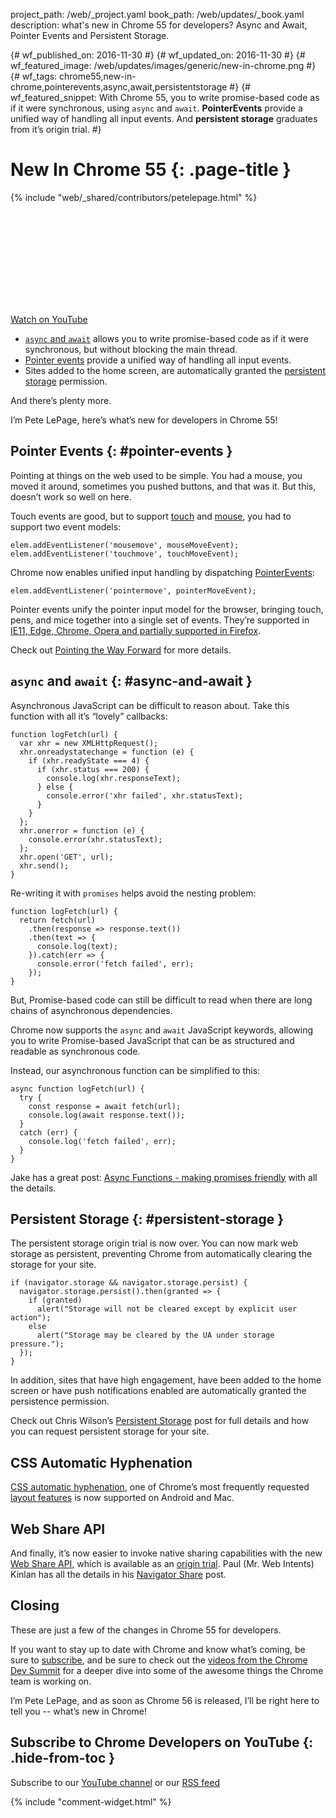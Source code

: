 project_path: /web/_project.yaml
book_path: /web/updates/_book.yaml
description: what's new in Chrome 55 for developers? Async and Await, Pointer Events and Persistent Storage.

{# wf_published_on: 2016-11-30 #}
{# wf_updated_on: 2016-11-30 #}
{# wf_featured_image: /web/updates/images/generic/new-in-chrome.png #}
{# wf_tags: chrome55,new-in-chrome,pointerevents,async,await,persistentstorage #}
{# wf_featured_snippet: With Chrome 55, you to write promise-based code as if it were synchronous, using <code>async</code> and <code>await</code>. <b>PointerEvents</b> provide a unified way of handling all input events. And <b>persistent storage</b> graduates from it’s origin trial. #}

# New In Chrome 55 {: .page-title }

{% include "web/_shared/contributors/petelepage.html" %}


<div class="video-wrapper-full-width">
  <iframe class="devsite-embedded-youtube-video" data-video-id="dQw4w9WgXcQ"
          data-autohide="1" data-showinfo="0" frameborder="0" allowfullscreen>
  </iframe>
</div>

[Watch on YouTube](https://www.youtube.com/watch?v=dQw4w9WgXcQ)

* [`async` and `await`](#async-and-await) allows you to write promise-based
  code as if it were synchronous, but without blocking the main thread.
* [Pointer events](#pointer-events) provide a unified way of handling all
  input events.
* Sites added to the home screen, are automatically granted the [persistent
  storage](#persistent-storage) permission.

And there’s plenty more.

I’m Pete LePage, here’s what’s new for developers in Chrome 55! 

## Pointer Events {: #pointer-events }

Pointing at things on the web used to be simple. You had a mouse, you moved
it around, sometimes you pushed buttons, and that was it. But this, doesn’t
work so well on here. 

Touch events are good, but to support 
[touch](https://www.w3.org/TR/touch-events/) and
[mouse](https://developer.mozilla.org/en-US/docs/Web/API/MouseEvent), you had
to support two event models:

    elem.addEventListener('mousemove', mouseMoveEvent);
    elem.addEventListener('touchmove', touchMoveEvent);

Chrome now enables unified input handling by dispatching
[PointerEvents](https://developer.mozilla.org/en-US/docs/Web/API/PointerEvent): 

    elem.addEventListener('pointermove', pointerMoveEvent);

Pointer events unify the pointer input model for the browser, bringing
touch, pens, and mice together into a single set of events. They’re supported
in [IE11, Edge, Chrome, Opera and partially supported in Firefox](https://goo.gl/znkJcj).

Check out  [Pointing the Way Forward](/web/updates/2016/10/pointer-events)
for more details.

## `async` and `await` {: #async-and-await }

Asynchronous JavaScript can be difficult to reason about.  Take this
function with all it’s “lovely” callbacks:

    function logFetch(url) {
      var xhr = new XMLHttpRequest();
      xhr.onreadystatechange = function (e) {
        if (xhr.readyState === 4) {
          if (xhr.status === 200) {
            console.log(xhr.responseText);
          } else {
            console.error('xhr failed', xhr.statusText);
          }
        }
      };
      xhr.onerror = function (e) {
        console.error(xhr.statusText);
      };
      xhr.open('GET', url);
      xhr.send();
    }

Re-writing it with `promises` helps avoid the nesting problem:

    function logFetch(url) {
      return fetch(url)
        .then(response => response.text())
        .then(text => {
          console.log(text);
        }).catch(err => {
          console.error('fetch failed', err);
        });
    }

But, Promise-based code can still be difficult to read when there are long
chains of asynchronous dependencies. 

Chrome now supports the `async` and `await` JavaScript keywords, allowing you
to write Promise-based JavaScript that can be as structured and
readable as synchronous code.

Instead, our asynchronous function can be simplified to this:

    async function logFetch(url) {
      try {
        const response = await fetch(url);
        console.log(await response.text());
      }
      catch (err) {
        console.log('fetch failed', err);
      }
    }

Jake has a great post: 
[Async Functions - making promises friendly](/web/fundamentals/getting-started/primers/async-functions)
with all the details.

## Persistent Storage {: #persistent-storage }

The persistent storage origin trial is now over. You can now mark web
storage as persistent, preventing Chrome from automatically clearing the
storage for your site.

    if (navigator.storage && navigator.storage.persist) {
      navigator.storage.persist().then(granted => {
        if (granted)
          alert("Storage will not be cleared except by explicit user action");
        else
          alert("Storage may be cleared by the UA under storage pressure.");
      });
    }

In addition, sites that have high engagement, have been added to the
home screen or have push notifications enabled are automatically
granted the persistence permission.

Check out Chris Wilson’s [Persistent Storage](/web/updates/2016/06/persistent-storage)
post for full details and how you can request persistent storage for your site.


## CSS Automatic Hyphenation

[CSS automatic hyphenation](/web/updates/2016/10/css-hyphens), one of Chrome’s
most frequently requested [layout features](https://googlechrome.github.io/samples/css-hyphens/)
is now supported on Android and Mac. 

## Web Share API

And finally, it’s now easier to invoke native sharing capabilities with the
new [Web Share API](https://github.com/mgiuca/web-share/blob/master/docs/interface.md),
which is available as an
[origin trial](https://github.com/jpchase/OriginTrials/blob/gh-pages/developer-guide.md).
Paul (Mr. Web Intents) Kinlan has all the details in his
[Navigator Share](/web/updates/2016/10/navigator-share) post.

## Closing

These are just a few of the changes in Chrome 55 for developers.  

If you want to stay up to date with Chrome and know what’s coming, be sure to
[subscribe](https://goo.gl/6FP1a5), and be sure to check out the 
[videos from the Chrome Dev Summit](https://www.youtube.com/playlist?list=PLNYkxOF6rcIBTs2KPy1E6tIYaWoFcG3uj)
for a deeper dive into some of the awesome things the Chrome team is working on.

I’m Pete LePage, and as soon as Chrome 56 is released, I’ll be right here
to tell you -- what’s new in Chrome!

## Subscribe to Chrome Developers on YouTube {: .hide-from-toc }
Subscribe to our [YouTube channel](https://goo.gl/6FP1a5) or our 
[RSS feed](/web/shows/rss.xml)

<link rel="alternate" type="application/rss+xml" title="Web Shows from Google Developers (RSS)" href="/web/shows/rss.xml">
<link rel="alternate" type="application/atom+xml" title="Web Shows from Google Developers (ATOM)" href="/web/shows/atom.xml">


{% include "comment-widget.html" %}
